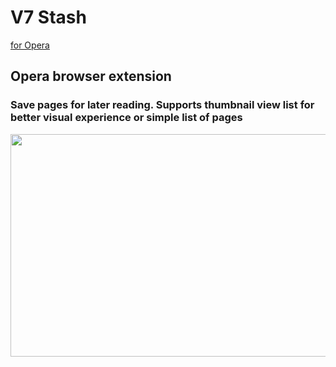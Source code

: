 # V7 Stash

[for Opera](https://addons.opera.com/en/extensions/details/v7-stash/?display=en)

## Opera browser extension

### Save pages for later reading. Supports thumbnail view list for better visual experience or simple list of pages

<p align="center">
  <img width="612" height="356" src="https://addons-media.operacdn.com/media/CACHE/images/extensions/05/208105/2.5-rev1/images/6f0bc24206c31b34f1f98fbf1d8dec29/e0d363bac868b297d17c78259f41a283.jpg">
</p>
